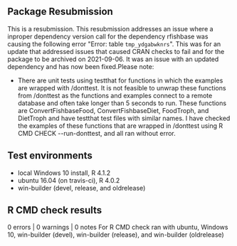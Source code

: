 ## Package Resubmission
This is a resubmission. This resubmission addresses an issue where a inproper dependency version call for the dependency rfishbase was causing the following error "Error: table `tmp_ydgabwknrs`". This was for an update that addressed issues that caused CRAN checks to fail and for the package to be archived on 2021-09-06. It was an issue with an updated dependency and has now been fixed.Please note:

* There are unit tests using testthat for functions in which the examples are wrapped with /donttest. It is not feasible to unwrap these functions from /donttest as the functions and examples connect to a remote database and often take longer than 5 seconds to run. These functions are ConvertFishbaseFood, ConvertFishbaseDiet, FoodTroph, and DietTroph and have testthat test files with similar names. I have checked the examples of these functions that are wrapped in /donttest using R CMD CHECK --run-donttest, and all ran without error.

## Test environments
* local Windows 10 install, R 4.1.2
* ubuntu 16.04 (on travis-ci), R 4.0.2
* win-builder (devel, release, and oldrelease)

## R CMD check results
0 errors | 0 warnings | 0 notes
For R CMD check ran with ubuntu, Windows 10, win-builder (devel), win-builder (release), and win-builder (oldrelease)